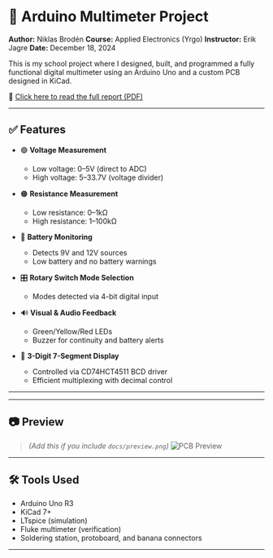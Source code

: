 # 🧪 Arduino Multimeter Project

**Author:** Niklas Brodén
**Course:** Applied Electronics (Yrgo)
**Instructor:** Erik Jagre
**Date:** December 18, 2024

This is my school project where I designed, built, and programmed a fully functional digital multimeter using an Arduino Uno and a custom PCB designed in KiCad.

📄 [Click here to read the full report (PDF)](docs/P2-Multimeter-Report.pdf)

---

## ✅ Features

- 🟢 **Voltage Measurement**
  - Low voltage: 0–5V (direct to ADC)
  - High voltage: 5–33.7V (voltage divider)

- 🟠 **Resistance Measurement**
  - Low resistance: 0–1kΩ
  - High resistance: 1–100kΩ

- 🔋 **Battery Monitoring**
  - Detects 9V and 12V sources
  - Low battery and no battery warnings

- 🎛️ **Rotary Switch Mode Selection**
  - Modes detected via 4-bit digital input

- 🔊 **Visual & Audio Feedback**
  - Green/Yellow/Red LEDs
  - Buzzer for continuity and battery alerts

- 🔢 **3-Digit 7-Segment Display**
  - Controlled via CD74HCT4511 BCD driver
  - Efficient multiplexing with decimal control

---

---

## 📷 Preview

> *(Add this if you include `docs/preview.png`)*
![PCB Preview](docs/preview.png)

---

## 🛠️ Tools Used

- Arduino Uno R3
- KiCad 7+
- LTspice (simulation)
- Fluke multimeter (verification)
- Soldering station, protoboard, and banana connectors

---
